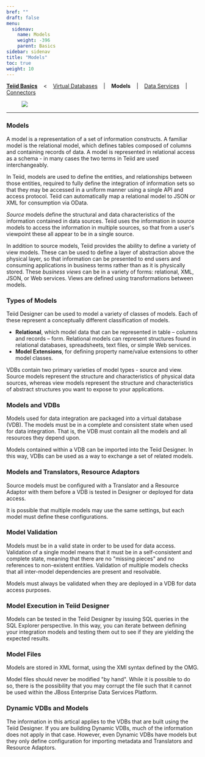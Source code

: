 ```yaml
---
bref: ""
draft: false
menu:
  sidenav:
    name: Models
    weight: -396
    parent: Basics
sidebar: sidenav
title: "Models"
toc: true
weight: 10
---
```

[**Teiid Basics**](..) &nbsp;&nbsp; < &nbsp;&nbsp; [Virtual Databases](../vdbs) &nbsp;&nbsp; | &nbsp;&nbsp; **Models** &nbsp;&nbsp; | &nbsp;&nbsp; [Data Services](../dataservices) &nbsp;&nbsp; | &nbsp;&nbsp; [Connectors](../connectors)

<div>
<img src="/images/teiid-model-internals.png" frameborder="2" hspace="40" ></img>
</div>

---

### Models

A model is a representation of a set of information constructs. A familiar model is the relational model, 
which defines tables composed of columns and containing records of data.  A model is represented in relational access as a schema - in many cases the two terms in Teiid are used interchangeably.

In Teiid, models are used to define the entities, and relationships between those entities, required to fully 
define the integration of information sets so that they may be accessed in a uniform manner using a single API 
and access protocol. Teiid can automatically map a relational model to JSON or XML for consumption via OData.

_Source_ models define the structural and data characteristics of the information contained in data sources. 
Teiid uses the information in source models to access the information in multiple sources, so that from a user's 
viewpoint these all appear to be in a single source.

In addition to source models, Teiid provides the ability to define a variety of view models. These can be 
used to define a layer of abstraction above the physical layer, so that information can be presented to 
end users and consuming applications in business terms rather than as it is physically stored. These _business views_ can be in a variety of forms: relational, XML, JSON, or Web services. Views are defined using transformations between models.

### Types of Models

Teiid Designer can be used to model a variety of classes of models. Each of these represent a conceptually different 
classification of models.

<div class="proj_basics">

*   **Relational**, which model data that can be represented in table – columns and records – form. Relational models can represent structures found in relational databases, spreadsheets, text files, or simple Web services.
*   **Model Extensions**, for defining property name/value extensions to other model classes.

</div>

VDBs contain two primary varieties of model types - source and view. Source models represent the structure and 
characteristics of physical data sources, whereas view models represent the structure and characteristics of abstract 
structures you want to expose to your applications.

### Models and VDBs

<div class="section">

Models used for data integration are packaged into a virtual database (VDB). The models must be in a complete and 
consistent state when used for data integration. That is, the VDB must contain all the models and all resources 
they depend upon.

Models contained within a VDB can be imported into the Teiid Designer. In this way, VDBs can be used as a way to 
exchange a set of related models.

</div>

### Models and Translators, Resource Adaptors

<div class="section">

Source models must be configured with a Translator and a Resource Adaptor with them before a VDB is tested in Designer 
or deployed for data access.

It is possible that multiple models may use the same settings, but each model must define these configurations.

</div>

### Model Validation

<div class="section">

Models must be in a valid state in order to be used for data access. Validation of a single model means that it must 
be in a self-consistent and complete state, meaning that there are no "missing pieces" and no references to 
non-existent entities. Validation of multiple models checks that all inter-model dependencies are present and resolvable.

Models must always be validated when they are deployed in a VDB for data access purposes.

</div>

### Model Execution in Teiid Designer

<div class="section">

Models can be tested in the Teiid Designer by issuing SQL queries in the SQL Explorer perspective. In this way, 
you can iterate between defining your integration models and testing them out to see if they are yielding the 
expected results.

</div>

### Model Files

<div class="section">

Models are stored in XML format, using the XMI syntax defined by the OMG.

Model files should never be modified "by hand". While it is possible to do so, there is the possibility that 
you may corrupt the file such that it cannot be used within the JBoss Enterprise Data Services Platform.

</div>

### Dynamic VDBs and Models  

The information in this artical applies to the VDBs that are built using the Teiid Designer. If you are building 
Dynamic VDBs, much of the information does not apply in that case. However, even Dynamic VDBs have models 
but they only define configuration for importing metadata and Translators and Resource Adaptors.